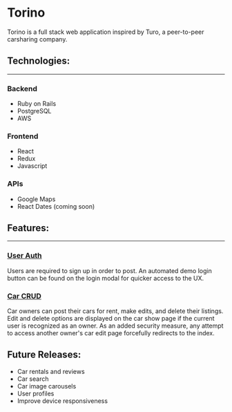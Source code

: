 <!-- # README

This README would normally document whatever steps are necessary to get the
application up and running.

Things you may want to cover:

* Ruby version

* System dependencies

* Configuration

* Database creation

* Database initialization

* How to run the test suite

* Services (job queues, cache servers, search engines, etc.)

* Deployment instructions

* ... -->


# Torino
Torino is a full stack web application inspired by Turo, a peer-to-peer carsharing company.


## Technologies:

***

### Backend
* Ruby on Rails
* PostgreSQL
* AWS

### Frontend
* React
* Redux
* Javascript

### APIs
* Google Maps
* React Dates (coming soon)

## Features:
***

### <u>User Auth</u>

Users are required to sign up in order to post. An automated demo login button can be found on the login modal for quicker access to the UX.

### <u>Car CRUD</u>
Car owners can post their cars for rent, make edits, and delete their listings. Edit and delete options are displayed on the car show page if the current user is recognized as an owner. As an added security measure, any attempt to access another owner's car edit page forcefully redirects to the index.


### 

## Future Releases:
* Car rentals and reviews
* Car search
* Car image carousels
* User profiles
* Improve device responsiveness